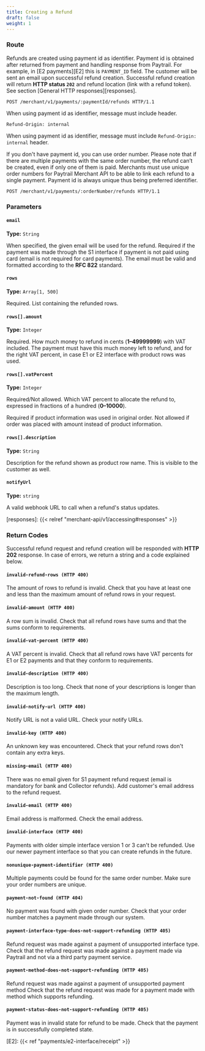 ```yaml
---
title: Creating a Refund
draft: false
weight: 1
---
```


### Route

Refunds are created using payment id as identifier. Payment id is obtained after returned from payment and handling response from Paytrail. For example, in [E2 payments][E2] this is `PAYMENT_ID` field. The customer will be sent an email upon successful refund creation. Successful refund creation will return **HTTP status `202`** and refund location (link with a refund token). See section [General HTTP responses][responses].

```http
POST /merchant/v1/payments/:paymentId/refunds HTTP/1.1
```
When using payment id as identifier, message must include header.
```http
Refund-Origin: internal
```
When using payment id as identifier, message must include `Refund-Origin: internal` header.

If you don't have payment id, you can use order number. Please note that if there are multiple payments with the same order number, the refund can’t be created, even if only one of them is paid. Merchants must use unique order numbers for Paytrail Merchant API to be able to link each refund to a single payment. Payment id is always unique thus being preferred identifier.


```http
POST /merchant/v1/payments/:orderNumber/refunds HTTP/1.1
```

### Parameters

#### `email`
**Type:** `String`

When specified, the given email will be used for the refund. Required if the payment was made through the S1 interface if payment is not paid using card (email is not required for card payments). The email must be valid and formatted according to the **RFC 822** standard.

#### `rows`
**Type:** `Array[1, 500]`

Required. List containing the refunded rows.

#### `rows[].amount`
**Type:** `Integer`

Required. How much money to refund in cents (**1–49999999**) with VAT included. The payment must have this much money left to refund, and for the right VAT percent, in case E1 or E2 interface with product rows was used.

#### `rows[].vatPercent`
**Type:** `Integer`

Required/Not allowed. Which VAT percent to allocate the refund to, expressed in fractions of a hundred (**0–10000**).

Required if product information was used in original order. Not allowed if order was placed with amount instead of product information.

#### `rows[].description`
**Type:** `String`

Description for the refund shown as product row name. This is visible to the customer as well.

#### `notifyUrl`
**Type:** `string`

A valid webhook URL to call when a refund's status updates.

[responses]: {{< relref "merchant-api/v1/accessing#responses" >}}

### Return Codes

Successful refund request and refund creation will be responded with **HTTP 202** response. In case of errors, we return a string and a code explained below.

#### `invalid-refund-rows (HTTP 400)`
The amount of rows to refund is invalid. Check that you have at least one and less than the maximum amount of refund rows in your request.

#### `invalid-amount (HTTP 400)`
A row sum is invalid. Check that all refund rows have sums and that the sums conform to requirements.

#### `invalid-vat-percent (HTTP 400)`
A VAT percent is invalid. Check that all refund rows have VAT percents for E1 or E2 payments and that they conform to requirements.

#### `invalid-description (HTTP 400)`
Description is too long. Check that none of your descriptions is longer than the maximum length.

#### `invalid-notify-url (HTTP 400)`
Notify URL is not a valid URL. Check your notify URLs.

#### `invalid-key (HTTP 400)`
An unknown key was encountered. Check that your refund rows don't contain any extra keys.

#### `missing-email (HTTP 400)`
There was no email given for S1 payment refund request (email is mandatory for bank and Collector refunds). Add customer's email address to the refund request.

#### `invalid-email (HTTP 400)`
Email address is malformed. Check the email address.

#### `invalid-interface (HTTP 400)`
Payments with older simple interface version 1 or 3 can't be refunded. Use our newer payment interface so that you can create refunds in the future.

#### `nonunique-payment-identifier (HTTP 400)`
Multiple payments could be found for the same order number. Make sure your order numbers are unique.

#### `payment-not-found (HTTP 404)`
No payment was found with given order number. Check that your order number matches a payment made through our system.

#### `payment-interface-type-does-not-support-refunding (HTTP 405)`
Refund request was made against a payment of unsupported interface type. Check that the refund request was made against a payment made via Paytrail and not via a third party payment service.

#### `payment-method-does-not-support-refunding (HTTP 405)`
Refund request was made against a payment of unsupported payment method Check that the refund request was made for a payment made with method which supports refunding.

#### `payment-status-does-not-support-refunding (HTTP 405)`
Payment was in invalid state for refund to be made. Check that the payment is in successfully completed state.

[E2]: {{< ref "payments/e2-interface/receipt" >}}
